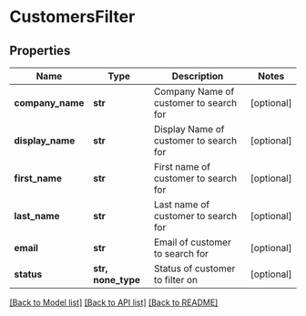 # CustomersFilter


## Properties
Name | Type | Description | Notes
------------ | ------------- | ------------- | -------------
**company_name** | **str** | Company Name of customer to search for | [optional] 
**display_name** | **str** | Display Name of customer to search for | [optional] 
**first_name** | **str** | First name of customer to search for | [optional] 
**last_name** | **str** | Last name of customer to search for | [optional] 
**email** | **str** | Email of customer to search for | [optional] 
**status** | **str, none_type** | Status of customer to filter on | [optional] 

[[Back to Model list]](../../README.md#documentation-for-models) [[Back to API list]](../../README.md#documentation-for-api-endpoints) [[Back to README]](../../README.md)


